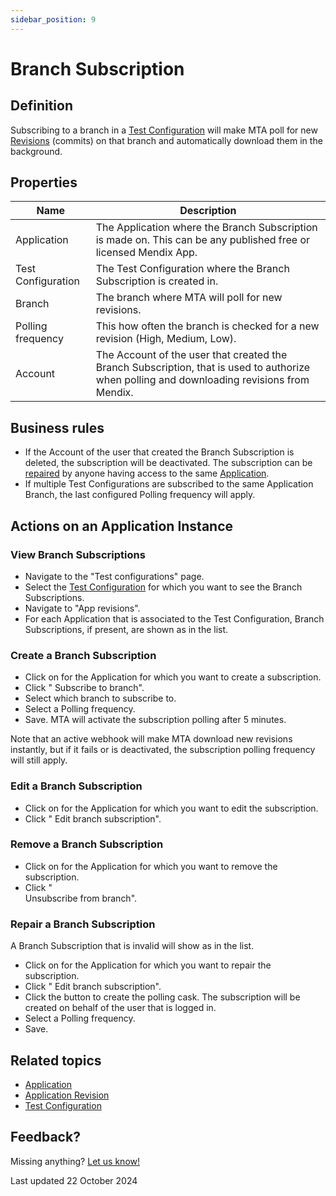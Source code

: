 ```yaml
---
sidebar_position: 9
---
```


# Branch Subscription

## Definition

Subscribing to a branch in a [Test Configuration](test-configuration) will make MTA poll for new [Revisions](application-revision) (commits) on that branch and automatically download them in the background. 

## Properties
| Name               | Description                                                                                                                                 |
| ------------------ | ------------------------------------------------------------------------------------------------------------------------------------------- |
| Application        | The Application where the Branch Subscription is made on. This can be any published free or licensed Mendix App.                            |
| Test Configuration | The Test Configuration where the Branch Subscription is created in.                                                                         |
| Branch             | The branch where MTA will poll for new revisions.                                                                                           |
| Polling frequency  | This how often the branch is checked for a new revision (High, Medium, Low).                                                                |
| Account            | The Account of the user that created the Branch Subscription, that is used to authorize when polling and downloading revisions from Mendix. |

## Business rules
- If the Account of the user that created the Branch Subscription is deleted, the subscription will be deactivated. The subscription can be [repaired](#repair-a-branch-subscription) by anyone having access to the same [Application](application).
- If multiple Test Configurations are subscribed to the same Application Branch, the last configured Polling frequency will apply.


## Actions on an Application Instance

### View Branch Subscriptions

- Navigate to the "Test configurations" page.
- Select the [Test Configuration](test-configuration) for which you want to see the Branch Subscriptions.
- Navigate to "App revisions".
- For each Application that is associated to the Test Configuration, Branch Subscriptions, if present, are shown as <font color="#21c359"> <i class="fal fa-code-branch"></i> </font> in the list. 

### Create a Branch Subscription

- Click on <i class="fas fa-ellipsis"></i> for the Application for which you want to create a subscription.
- Click "<i class="fal fa-code-branch"></i> Subscribe to branch".
- Select which branch to subscribe to.
- Select a Polling frequency.
- Save. MTA will activate the subscription polling after 5 minutes. 

Note that an active webhook will make MTA download new revisions instantly, but if it fails or is deactivated, the subscription polling frequency will still apply.


### Edit a Branch Subscription

- Click on <i class="fas fa-ellipsis"></i> for the Application for which you want to edit the subscription.
- Click "<i class="fal fa-code-branch"></i> Edit branch subscription".

### Remove a Branch Subscription

- Click on <i class="fas fa-ellipsis"></i> for the Application for which you want to remove the subscription.
- Click "<div class="fa-stack"><i class="fal fa-code-branch fa-stack-1x"></i><i class="fal fa-slash fa-stack-1x"></i></div>Unsubscribe from branch".

### Repair a Branch Subscription

A Branch Subscription that is invalid will show as <font color="#f99b1d"> <i class="fal fa-code-branch"></i> </font> in the list.

- Click on <i class="fas fa-ellipsis"></i> for the Application for which you want to repair the subscription.
- Click "<i class="fal fa-code-branch"></i> Edit branch subscription".
- Click the button to create the polling cask. The subscription will be created on behalf of the user that is logged in.
- Select a Polling frequency.
- Save.


## Related topics
- [Application](application)
- [Application Revision](application-revision)
- [Test Configuration](test-configuration)

## Feedback?
Missing anything? [Let us know!](mailto:support@menditect.com)

Last updated 22 October 2024